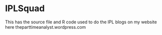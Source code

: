 # IPLSquad
This has the source file and R code used to do the IPL blogs on my website here theparttimeanalyst.wordpress.com
